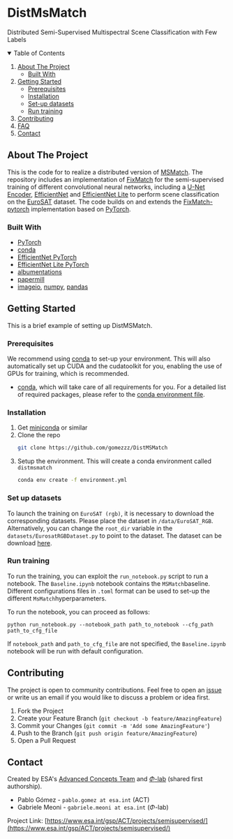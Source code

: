 
# DistMsMatch
Distributed Semi-Supervised Multispectral Scene Classification with Few Labels

<!--
*** Based on https://github.com/othneildrew/Best-README-Template
-->



<!-- TABLE OF CONTENTS -->
<details open="open">
  <summary>Table of Contents</summary>
  <ol>
    <li>
      <a href="#about-the-project">About The Project</a>
      <ul>
        <li><a href="#built-with">Built With</a></li>
      </ul>
    </li>
    <li>
      <a href="#getting-started">Getting Started</a>
      <ul>
        <li><a href="#prerequisites">Prerequisites</a></li>
        <li><a href="#installation">Installation</a></li>
        <li><a href="#set-up-datasets">Set-up datasets</a></li>
        <li><a href="#run-training">Run training</a></li>
      </ul>
    </li>
    <li><a href="#contributing">Contributing</a></li>
    <li><a href="#FAQ">FAQ</a></li>
    <li><a href="#contact">Contact</a></li>
  </ol>
</details>



<!-- ABOUT THE PROJECT -->
## About The Project

This is the code for to realize a distributed version of [MSMatch](https://github.com/gomezzz/MSMatch). The repository includes an implementation of [FixMatch](https://arxiv.org/abs/2001.07685) for the semi-supervised training of different convolutional neural networks, including a [U-Net Encoder](https://arxiv.org/abs/1505.04597), [EfficientNet](https://arxiv.org/abs/1905.11946) and [EfficientNet Lite](https://tfhub.dev/s?deployment-format=lite&q=efficientnet%20lite) to perform scene classification on the [EuroSAT](https://github.com/phelber/EuroSAT) dataset. The code builds on and extends the [FixMatch-pytorch](https://github.com/LeeDoYup/FixMatch-pytorch) implementation based on [PyTorch](https://pytorch.org/). 
### Built With

* [PyTorch](https://pytorch.org/)
* [conda](https://docs.conda.io/en/latest/)
* [EfficientNet PyTorch](https://github.com/lukemelas/EfficientNet-PyTorch)
* [EfficientNet Lite PyTorch](https://pypi.org/project/efficientnet-lite-pytorch/)
* [albumentations](https://github.com/albumentations-team/albumentations)
* [papermill](https://papermill.readthedocs.io/en/latest/)
* [imageio](https://github.com/imageio/imageio), [numpy](https://numpy.org/), [pandas](https://pandas.pydata.org/)

<!-- GETTING STARTED -->
## Getting Started

This is a brief example of setting up DistMSMatch.

### Prerequisites

We recommend using [conda](https://docs.conda.io/en/latest/) to set-up your environment. This will also automatically set up CUDA and the cudatoolkit for you, enabling the use of GPUs for training, which is recommended.


* [conda](https://docs.conda.io/en/latest/), which will take care of all requirements for you. For a detailed list of required packages, please refer to the [conda environment file](https://github.com/gomezzz/DistMSMatch/blob/main/environment.yml).

### Installation

1. Get [miniconda](https://docs.conda.io/en/latest/miniconda.html) or similar
2. Clone the repo
   ```sh
   git clone https://github.com/gomezzz/DistMSMatch
   ```
3. Setup the environment. This will create a conda environment called `distmsmatch`
   ```sh
   conda env create -f environment.yml
   ```

### Set up datasets
To launch the training on `EuroSAT (rgb)`, it is necessary to download the corresponding datasets. Please place the dataset in `/data/EuroSAT_RGB`.  Alternatively, you can change the `root_dir` variable in the `datasets/EurosatRGBDataset.py` to point to the dataset. The dataset can be download [here](https://github.com/phelber/EuroSAT). 

### Run training
To run the training, you can exploit the `run_notebook.py` script to run a notebook. The `Baseline.ipynb` notebook contains the `MSMatch`baseline. Different configurations files in `.toml` format can be used to set-up the different `MsMatch`hyperparameters. 

To run the notebook, you can proceed as follows:

```
python run_notebook.py --notebook_path path_to_notebook --cfg_path path_to_cfg_file 
````

If `notebook_path` and `path_to_cfg_file` are not specified, the `Baseline.ipynb` notebook  will be run with default configuration.

<!-- CONTRIBUTING -->
## Contributing

The project is open to community contributions. Feel free to open an [issue](https://github.com/gomezzz/DistMSMatch/issues) or write us an email if you would like to discuss a problem or idea first.

1. Fork the Project
2. Create your Feature Branch (`git checkout -b feature/AmazingFeature`)
3. Commit your Changes (`git commit -m 'Add some AmazingFeature'`)
4. Push to the Branch (`git push origin feature/AmazingFeature`)
5. Open a Pull Request



<!-- CONTACT -->
## Contact 

Created by ESA's [Advanced Concepts Team](https://www.esa.int/gsp/ACT/index.html) and [$\Phi$-lab](https://philab.phi.esa.int/1) (shared first authorship).

- Pablo Gómez - `pablo.gomez at esa.int` (ACT)
- Gabriele Meoni - `gabriele.meoni at esa.int` ($\Phi$-lab)

Project Link: [https://www.esa.int/gsp/ACT/projects/semisupervised/](https://www.esa.int/gsp/ACT/projects/semisupervised/)



<!-- ACKNOWLEDGEMENTS 
This README was based on https://github.com/othneildrew/Best-README-Template
-->